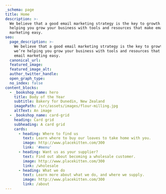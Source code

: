 ```yaml
---
_schema: page
title: Home
description: >-
  We believe that a good email marketing strategy is the key to growth. So we’re
  helping you grow your business with tools and resources that make email
  marketing easy.
seo:
  page_description: >-
    We believe that a good email marketing strategy is the key to growth. So
    we’re helping you grow your business with tools and resources that make
    email marketing easy.
  canonical_url:
  featured_image:
  featured_image_alt:
  author_twitter_handle:
  open_graph_type:
  no_index: false
content_blocks:
  - _bookshop_name: hero
    title: Body of the Year
    subtitle: Bakery for Dunedin, New Zealand
    imagePath: /src/assets/images/flour-milling.jpg
    altText: An image
  - _bookshop_name: card-grid
    heading: Card grid
    subheading: A card grid
    cards:
      - heading: Where to find us
        text: Learn where to buy our loaves to take home with you.
        image: http://www.placekitten.com/300
        link: '#menu'
      - heading: Want us as your supplier?
        text: Find out about becoming a wholesale customer.
        image: http://www.placekitten.com/300
        link: /wholesale
      - heading: What we do
        text: Learn more about what we do, and where we supply.
        image: http://www.placekitten.com/300
        link: /about
---
```

